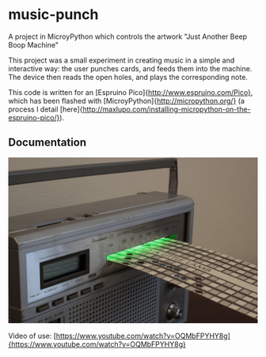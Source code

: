 # music-punch
A project in MicroyPython which controls the artwork "Just Another Beep Boop Machine"

This project was a small experiment in creating music in a simple and interactive way: the user punches cards, and feeds them into the machine. The device then reads the open holes, and plays the corresponding note.

This code is written for an [Espruino Pico]{http://www.espruino.com/Pico}, which has been flashed with [MicroyPython]{http://micropython.org/} (a process I detail [here]{http://maxlupo.com/installing-micropython-on-the-espruino-pico/}).

## Documentation

<img src=/assets/beep-boop.JPG width="600"/>

Video of use: [https://www.youtube.com/watch?v=OQMbFPYHY8g]{https://www.youtube.com/watch?v=OQMbFPYHY8g}
